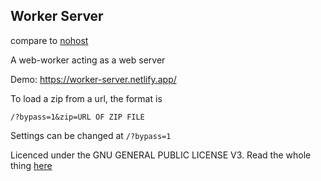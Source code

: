 ## Worker Server

compare to [nohost](https://github.com/humphd/nohost)

A web-worker acting as a web server

Demo: https://worker-server.netlify.app/

To load a zip from a url, the format is 
```
/?bypass=1&zip=URL OF ZIP FILE
```

Settings can be changed at `/?bypass=1`

Licenced under the GNU GENERAL PUBLIC LICENSE V3. Read the whole thing [here](LICENSE)
